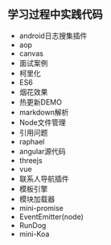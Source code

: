 ## 学习过程中实践代码
* android日志搜集插件
* aop
* canvas
* 面试案例
* 柯里化
* ES6
* 烟花效果
* 热更新DEMO
* markdown解析
* Node文件管理
* 引用问题
* raphael
* angular源代码
* threejs
* vue
* 联系人导航插件
* 模板引擎
* 模块加载器
* mini-promise
* EventEmitter(node)
* RunDog
* mini-Koa